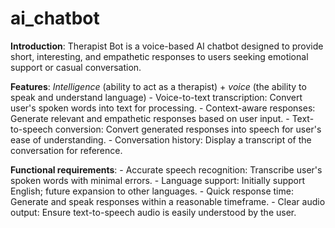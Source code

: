 # ai_chatbot
**Introduction**: Therapist Bot is a voice-based AI chatbot designed to provide short, interesting, and empathetic responses to users seeking emotional support or casual conversation. 


**Features**: *Intelligence* (ability to act as a therapist) + *voice* (the ability to  speak and understand language)
    - Voice-to-text transcription: Convert user's spoken words into text for processing.
    - Context-aware responses: Generate relevant and empathetic responses based on user input.
    - Text-to-speech conversion: Convert generated responses into speech for user's ease of understanding.
    - Conversation history: Display a transcript of the conversation for reference.
    
    
**Functional requirements**:
    - Accurate speech recognition: Transcribe user's spoken words with minimal errors.
    - Language support: Initially support English; future expansion to other languages.
    - Quick response time: Generate and speak responses within a reasonable timeframe.
    - Clear audio output: Ensure text-to-speech audio is easily understood by the user.

